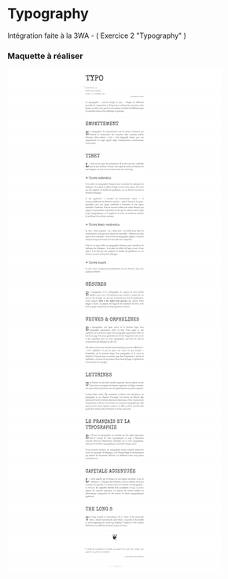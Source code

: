 # Typography
Intégration faite à la 3WA - ( Exercice 2 "Typography" )

<h3>Maquette à réaliser</h3>
<img src="https://github.com/Zyrass/Typography/blob/master/maquette.png?raw=true" alt="maquette sur la typography" />
